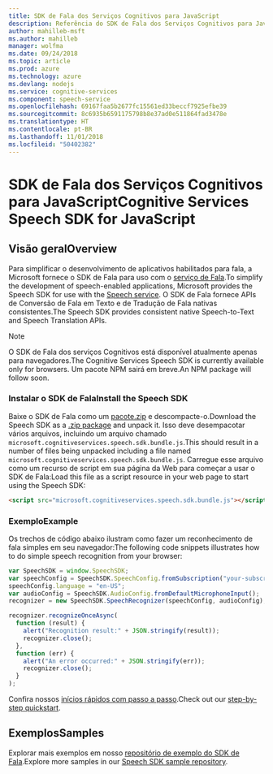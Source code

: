 ```yaml
---
title: SDK de Fala dos Serviços Cognitivos para JavaScript
description: Referência do SDK de Fala dos Serviços Cognitivos para JavaScript
author: mahilleb-msft
ms.author: mahilleb
manager: wolfma
ms.date: 09/24/2018
ms.topic: article
ms.prod: azure
ms.technology: azure
ms.devlang: nodejs
ms.service: cognitive-services
ms.component: speech-service
ms.openlocfilehash: 69167faa5b2677fc15561ed33beccf7925efbe39
ms.sourcegitcommit: 8c6935b6591175798b8e37ad0e511864fad3478e
ms.translationtype: HT
ms.contentlocale: pt-BR
ms.lasthandoff: 11/01/2018
ms.locfileid: "50402382"
---
```

# <a name="cognitive-services-speech-sdk-for-javascript"></a><span data-ttu-id="b814f-103">SDK de Fala dos Serviços Cognitivos para JavaScript</span><span class="sxs-lookup"><span data-stu-id="b814f-103">Cognitive Services Speech SDK for JavaScript</span></span>

## <a name="overview"></a><span data-ttu-id="b814f-104">Visão geral</span><span class="sxs-lookup"><span data-stu-id="b814f-104">Overview</span></span>

<span data-ttu-id="b814f-105">Para simplificar o desenvolvimento de aplicativos habilitados para fala, a Microsoft fornece o SDK de Fala para uso com o [serviço de Fala](https://aka.ms/csspeech).</span><span class="sxs-lookup"><span data-stu-id="b814f-105">To simplify the development of speech-enabled applications, Microsoft provides the Speech SDK for use with the [Speech service](https://aka.ms/csspeech).</span></span>
<span data-ttu-id="b814f-106">O SDK de Fala fornece APIs de Conversão de Fala em Texto e de Tradução de Fala nativas consistentes.</span><span class="sxs-lookup"><span data-stu-id="b814f-106">The Speech SDK provides consistent native Speech-to-Text and Speech Translation APIs.</span></span>

> [!NOTE]
> <span data-ttu-id="b814f-107">O SDK de Fala dos serviços Cognitivos está disponível atualmente apenas para navegadores.</span><span class="sxs-lookup"><span data-stu-id="b814f-107">The Cognitive Services Speech SDK is currently available only for browsers.</span></span>
> <span data-ttu-id="b814f-108">Um pacote NPM sairá em breve.</span><span class="sxs-lookup"><span data-stu-id="b814f-108">An NPM package will follow soon.</span></span>

### <a name="install-the-speech-sdk"></a><span data-ttu-id="b814f-109">Instalar o SDK de Fala</span><span class="sxs-lookup"><span data-stu-id="b814f-109">Install the Speech SDK</span></span>

<span data-ttu-id="b814f-110">Baixe o SDK de Fala como um [pacote.zip](https://aka.ms/csspeech/jsbrowserpackage) e descompacte-o.</span><span class="sxs-lookup"><span data-stu-id="b814f-110">Download the Speech SDK as a [.zip package](https://aka.ms/csspeech/jsbrowserpackage) and unpack it.</span></span>
<span data-ttu-id="b814f-111">Isso deve desempacotar vários arquivos, incluindo um arquivo chamado `microsoft.cognitiveservices.speech.sdk.bundle.js`.</span><span class="sxs-lookup"><span data-stu-id="b814f-111">This should result in a number of files being unpacked including a file named `microsoft.cognitiveservices.speech.sdk.bundle.js`.</span></span>
<span data-ttu-id="b814f-112">Carregue esse arquivo como um recurso de script em sua página da Web para começar a usar o SDK de Fala:</span><span class="sxs-lookup"><span data-stu-id="b814f-112">Load this file as a script resource in your web page to start using the Speech SDK:</span></span>

```html
<script src="microsoft.cognitiveservices.speech.sdk.bundle.js"></script>
```

### <a name="example"></a><span data-ttu-id="b814f-113">Exemplo</span><span class="sxs-lookup"><span data-stu-id="b814f-113">Example</span></span> 

<span data-ttu-id="b814f-114">Os trechos de código abaixo ilustram como fazer um reconhecimento de fala simples em seu navegador:</span><span class="sxs-lookup"><span data-stu-id="b814f-114">The following code snippets illustrates how to do simple speech recognition from your browser:</span></span>

```javascript 
var SpeechSDK = window.SpeechSDK;
var speechConfig = SpeechSDK.SpeechConfig.fromSubscription("your-subscription-key", "your-service-region");
speechConfig.language = "en-US";
var audioConfig = SpeechSDK.AudioConfig.fromDefaultMicrophoneInput();
recognizer = new SpeechSDK.SpeechRecognizer(speechConfig, audioConfig);

recognizer.recognizeOnceAsync(
  function (result) {
    alert("Recognition result:" + JSON.stringify(result));
    recognizer.close();
  },
  function (err) {
    alert("An error occurred:" + JSON.stringify(err));
    recognizer.close();
  }
);
``` 

<span data-ttu-id="b814f-115">Confira nossos [inícios rápidos com passo a passo](/azure/cognitive-services/speech-service/quickstart-js-browser).</span><span class="sxs-lookup"><span data-stu-id="b814f-115">Check out our [step-by-step quickstart](/azure/cognitive-services/speech-service/quickstart-js-browser).</span></span>

## <a name="samples"></a><span data-ttu-id="b814f-116">Exemplos</span><span class="sxs-lookup"><span data-stu-id="b814f-116">Samples</span></span>

<span data-ttu-id="b814f-117">Explorar mais exemplos em nosso [repositório de exemplo do SDK de Fala](https://aka.ms/csspeech/samples).</span><span class="sxs-lookup"><span data-stu-id="b814f-117">Explore more samples in our [Speech SDK sample repository](https://aka.ms/csspeech/samples).</span></span>
